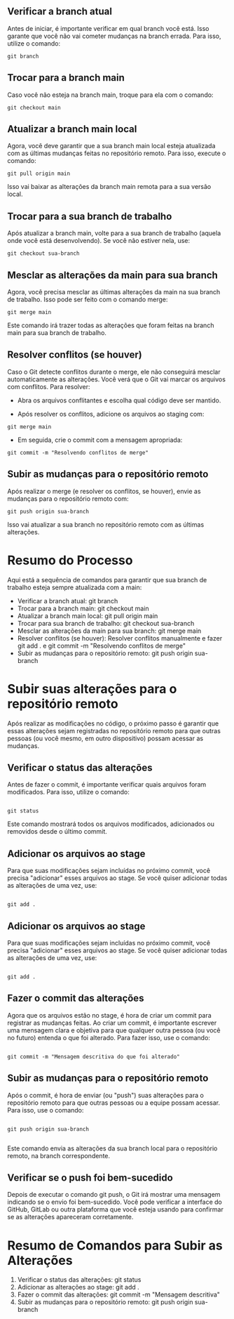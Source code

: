 ## Verificar a branch atual

Antes de iniciar, é importante verificar em qual branch você está. Isso garante que você não vai cometer mudanças na branch errada. Para isso, utilize o comando:

```
git branch
```



## Trocar para a branch main

Caso você não esteja na branch main, troque para ela com o comando:

```
git checkout main

```



## Atualizar a branch main local

Agora, você deve garantir que a sua branch main local esteja atualizada com as últimas mudanças feitas no repositório remoto. Para isso, execute o comando:

```
git pull origin main

```

Isso vai baixar as alterações da branch main remota para a sua versão local.


## Trocar para a sua branch de trabalho

Após atualizar a branch main, volte para a sua branch de trabalho (aquela onde você está desenvolvendo). Se você não estiver nela, use:

```
git checkout sua-branch

```



## Mesclar as alterações da main para sua branch

Agora, você precisa mesclar as últimas alterações da main na sua branch de trabalho. Isso pode ser feito com o comando merge:

```
git merge main

```

Este comando irá trazer todas as alterações que foram feitas na branch main para sua branch de trabalho.


## Resolver conflitos (se houver)

Caso o Git detecte conflitos durante o merge, ele não conseguirá mesclar automaticamente as alterações. Você verá que o Git vai marcar os arquivos com conflitos. Para resolver:

- Abra os arquivos conflitantes e escolha qual código deve ser mantido.

- Após resolver os conflitos, adicione os arquivos ao staging com:

```
git merge main

```
- Em seguida, crie o commit com a mensagem apropriada:

```
git commit -m "Resolvendo conflitos de merge"

```



## Subir as mudanças para o repositório remoto

Após realizar o merge (e resolver os conflitos, se houver), envie as mudanças para o repositório remoto com:



```
git push origin sua-branch

```
Isso vai atualizar a sua branch no repositório remoto com as últimas alterações.




# Resumo do Processo

Aqui está a sequência de comandos para garantir que sua branch de trabalho esteja sempre atualizada com a main:


- Verificar a branch atual: git branch
- Trocar para a branch main: git checkout main
- Atualizar a branch main local: git pull origin main
- Trocar para sua branch de trabalho: git checkout sua-branch
- Mesclar as alterações da main para sua branch: git merge main
- Resolver conflitos (se houver): Resolver conflitos manualmente e fazer git add . e git commit -m "Resolvendo conflitos de merge"
- Subir as mudanças para o repositório remoto: git push origin sua-branch




# Subir suas alterações para o repositório remoto

Após realizar as modificações no código, o próximo passo é garantir que essas alterações sejam registradas no repositório remoto para que outras pessoas (ou você mesmo, em outro dispositivo) possam acessar as mudanças. 

## Verificar o status das alterações
Antes de fazer o commit, é importante verificar quais arquivos foram modificados. Para isso, utilize o comando:

```

git status

```

Este comando mostrará todos os arquivos modificados, adicionados ou removidos desde o último commit.


## Adicionar os arquivos ao stage

Para que suas modificações sejam incluídas no próximo commit, você precisa "adicionar" esses arquivos ao stage. Se você quiser adicionar todas as alterações de uma vez, use:

```

git add .

```



## Adicionar os arquivos ao stage

Para que suas modificações sejam incluídas no próximo commit, você precisa "adicionar" esses arquivos ao stage. Se você quiser adicionar todas as alterações de uma vez, use:

```

git add .

```


## Fazer o commit das alterações

Agora que os arquivos estão no stage, é hora de criar um commit para registrar as mudanças feitas. Ao criar um commit, é importante escrever uma mensagem clara e objetiva para que qualquer outra pessoa (ou você no futuro) entenda o que foi alterado. Para fazer isso, use o comando:

```

git commit -m "Mensagem descritiva do que foi alterado"

```



##  Subir as mudanças para o repositório remoto

Após o commit, é hora de enviar (ou "push") suas alterações para o repositório remoto para que outras pessoas ou a equipe possam acessar. Para isso, use o comando:

```

git push origin sua-branch


```

Este comando envia as alterações da sua branch local para o repositório remoto, na branch correspondente.

##  Verificar se o push foi bem-sucedido

Depois de executar o comando git push, o Git irá mostrar uma mensagem indicando se o envio foi bem-sucedido. Você pode verificar a interface do GitHub, GitLab ou outra plataforma que você esteja usando para confirmar se as alterações apareceram corretamente.



#  Resumo de Comandos para Subir as Alterações

1. Verificar o status das alterações: git status
2. Adicionar as alterações ao stage: git add . 
3. Fazer o commit das alterações: git commit -m "Mensagem descritiva"
4. Subir as mudanças para o repositório remoto: git push origin sua-branch